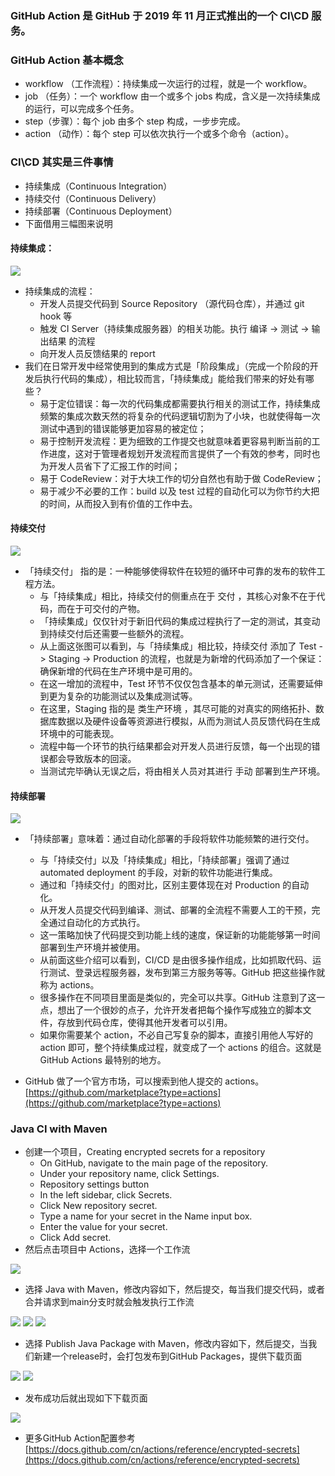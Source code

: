 ### GitHub Action 是 GitHub 于 2019 年 11 月正式推出的一个 CI\CD 服务。
### GitHub Action 基本概念
- workflow （工作流程）：持续集成一次运行的过程，就是一个 workflow。
- job （任务）：一个 workflow 由一个或多个 jobs 构成，含义是一次持续集成的运行，可以完成多个任务。
- step（步骤）：每个 job 由多个 step 构成，一步步完成。
- action （动作）：每个 step 可以依次执行一个或多个命令（action）。

### CI\CD 其实是三件事情
- 持续集成（Continuous Integration）
- 持续交付（Continuous Delivery）
- 持续部署（Continuous Deployment）
- 下面借用三幅图来说明

#### 持续集成：
![](imgs/CI.png)
- 持续集成的流程：
  - 开发人员提交代码到 Source Repository （源代码仓库），并通过 git hook 等
  - 触发 CI Server（持续集成服务器）的相关功能。执行 编译 -> 测试 -> 输出结果 的流程
  - 向开发人员反馈结果的 report
- 我们在日常开发中经常使用到的集成方式是「阶段集成」（完成一个阶段的开发后执行代码的集成），相比较而言，「持续集成」能给我们带来的好处有哪些？
  - 易于定位错误：每一次的代码集成都需要执行相关的测试工作，持续集成频繁的集成次数天然的将复杂的代码逻辑切割为了小块，也就使得每一次测试中遇到的错误能够更加容易的被定位；
  - 易于控制开发流程：更为细致的工作提交也就意味着更容易判断当前的工作进度，这对于管理者规划开发流程而言提供了一个有效的参考，同时也为开发人员省下了汇报工作的时间；
  - 易于 CodeReview：对于大块工作的切分自然也有助于做 CodeReview；
  - 易于减少不必要的工作：build 以及 test 过程的自动化可以为你节约大把的时间，从而投入到有价值的工作中去。
  
#### 持续交付
![](imgs/CDelivery.png)


- 「持续交付」 指的是：一种能够使得软件在较短的循环中可靠的发布的软件工程方法。
  - 与「持续集成」相比，持续交付的侧重点在于 交付 ，其核心对象不在于代码，而在于可交付的产物。
  - 「持续集成」仅仅针对于新旧代码的集成过程执行了一定的测试，其变动到持续交付后还需要一些额外的流程。
  - 从上面这张图可以看到，与「持续集成」相比较，持续交付 添加了 Test -> Staging -> Production 的流程，也就是为新增的代码添加了一个保证：确保新增的代码在生产环境中是可用的。
  - 在这一增加的流程中，Test 环节不仅仅包含基本的单元测试，还需要延伸到更为复杂的功能测试以及集成测试等。
  - 在这里，Staging 指的是 类生产环境 ，其尽可能的对真实的网络拓扑、数据库数据以及硬件设备等资源进行模拟，从而为测试人员反馈代码在生成环境中的可能表现。
  - 流程中每一个环节的执行结果都会对开发人员进行反馈，每一个出现的错误都会导致版本的回滚。
  - 当测试完毕确认无误之后，将由相关人员对其进行 手动 部署到生产环境。
  
#### 持续部署
![](imgs/CDeployment.png)
- 「持续部署」意味着：通过自动化部署的手段将软件功能频繁的进行交付。
  - 与「持续交付」以及「持续集成」相比，「持续部署」强调了通过 automated deployment 的手段，对新的软件功能进行集成。
  - 通过和「持续交付」的图对比，区别主要体现在对 Production 的自动化。
  - 从开发人员提交代码到编译、测试、部署的全流程不需要人工的干预，完全通过自动化的方式执行。
  - 这一策略加快了代码提交到功能上线的速度，保证新的功能能够第一时间部署到生产环境并被使用。
  - 从前面这些介绍可以看到，CI/CD 是由很多操作组成，比如抓取代码、运行测试、登录远程服务器，发布到第三方服务等等。GitHub 把这些操作就称为 actions。
  - 很多操作在不同项目里面是类似的，完全可以共享。GitHub 注意到了这一点，想出了一个很妙的点子，允许开发者把每个操作写成独立的脚本文件，存放到代码仓库，使得其他开发者可以引用。
  - 如果你需要某个 action，不必自己写复杂的脚本，直接引用他人写好的 action 即可，整个持续集成过程，就变成了一个 actions 的组合。这就是 GitHub Actions 最特别的地方。 
    
- GitHub 做了一个官方市场，可以搜索到他人提交的 actions。[https://github.com/marketplace?type=actions](https://github.com/marketplace?type=actions)

### Java CI with Maven
- 创建一个项目，Creating encrypted secrets for a repository
  - On GitHub, navigate to the main page of the repository.
  - Under your repository name, click  Settings.
  - Repository settings button
  - In the left sidebar, click Secrets.
  - Click New repository secret.
  - Type a name for your secret in the Name input box.
  - Enter the value for your secret.
  - Click Add secret.
- 然后点击项目中 Actions，选择一个工作流

![](imgs/select-actions.png)
- 选择 Java with Maven，修改内容如下，然后提交，每当我们提交代码，或者合并请求到main分支时就会触发执行工作流

![](imgs/ci-maven.png)
![](imgs/ci-maven-running.png)
![](imgs/ci-maven-result.png)
- 选择 Publish Java Package with Maven，修改内容如下，然后提交，当我们新建一个release时，会打包发布到GitHub Packages，提供下载页面

![](imgs/maven-publish.png)
![](imgs/maven-publish-running.png)

- 发布成功后就出现如下下载页面

![](imgs/maven-publish-success.png)

- 更多GitHub Action配置参考 [https://docs.github.com/cn/actions/reference/encrypted-secrets](https://docs.github.com/cn/actions/reference/encrypted-secrets)
